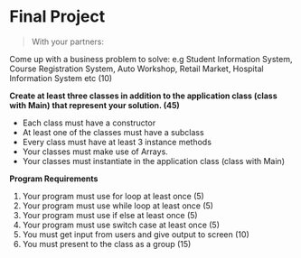 <h1>Final Project</h1>

> With your partners:

Come up with a business problem to solve: e.g Student Information System, Course Registration System, Auto Workshop, Retail Market, Hospital Information System etc (10)

<b>Create at least three classes in addition to the application class (class with Main) that represent your solution. (45)</b>
- Each class must have a constructor
- At least one of the classes must have a subclass
- Every class must have at least 3 instance methods
- Your classes must make use of Arrays.
- Your classes must instantiate in the application class (class with Main)

<b>Program Requirements</b>
1. Your program must use for loop at least once (5)
2. Your program must use while loop at least once (5)
3. Your program must use if else at least once (5)
4. Your program must use switch case at least once (5)
5. You must get input from users and give output to screen (10)
6. You must present to the class as a group (15)
